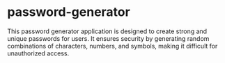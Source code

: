 # password-generator
This password generator application is designed to create strong and unique passwords for users. It ensures security by generating random combinations of characters, numbers, and symbols, making it difficult for unauthorized access.
